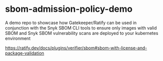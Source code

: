# sbom-admission-policy-demo
A demo repo to showcase how Gatekeeper/Ratify can be used in conjunction with the Snyk SBOM CLI tools to ensure only images with valid SBOM and Snyk SBOM vulnerability scans are deployed to your kubernetes environment

https://ratify.dev/docs/plugins/verifier/sbom#sbom-with-license-and-package-validation    
